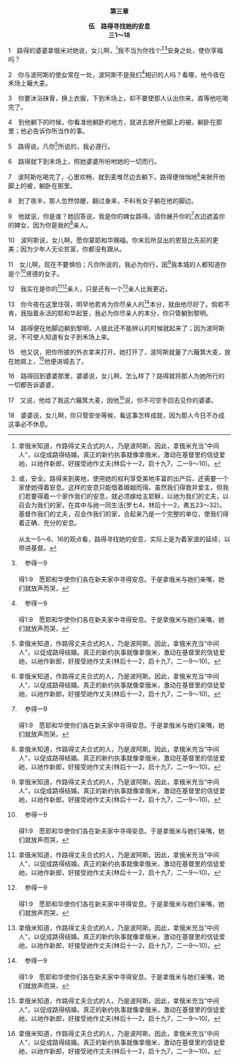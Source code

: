 <p style="text-align:center;font-weight:bold;">第三章</p>

<p style="text-align:center;font-weight:bold;">伍　路得寻找她的安息<br>三1～18</p>

1　路得的婆婆拿俄米对她说，女儿啊，[^1]我不当为你找个[^2][^a]安身之处，使你享福吗？

[^1]:拿俄米知道，作路得丈夫合式的人，乃是波阿斯。因此，拿俄米充当“中间人”，以促成路得结婚。真正的新约执事就像拿俄米，激动在基督里的信徒爱祂，以祂作新郎，好接受祂作丈夫(林后十一2，启十九7，二一9～10)。

[^2]:或，安全。路得来到美地，使用她的权利享受美地丰富的出产后，还需要一个家使她得着安息。这样的安息只能借着婚姻而得。虽然我们得救并爱主，但我们若要得着一个家作我们的安息，就必须嫁给主耶稣，以祂为我们的丈夫，以召会为我们的家，在其中与祂一同生活(罗七4，林后十一2，弗五23～32)。基督作我们的丈夫，召会作我们的家，合起来乃是一个完整的单位，使我们得着正确、充分的安息。<br><br>从太一5～6、16的观点看，路得寻找她的安息，实际上是为着家谱的延续，以带进基督。

[^a]:　参得一9<br><br>得1:9　愿耶和华使你们各在新夫家中寻得安息。于是拿俄米与她们亲嘴，她们就放声而哭，

2　你与波阿斯的使女常在一处，波阿斯不是我们[^a]相识的人吗？看哪，他今夜在禾场上簸大麦。

[^a]:　得二1<br><br>得2:1　拿俄米在她丈夫以利米勒的家族中，有一个相识的人，是个大财主，名叫波阿斯。

3　你要沐浴抹膏，换上衣服，下到禾场上，却不要使那人认出你来，直等他吃喝完了。

4　到他躺下的时候，你看准他躺卧的地方，就进去掀开他脚上的被，躺卧在那里；他必告诉你所当作的事。

5　路得说，凡你[^1]所说的，我必遵行。

[^1]:有些古卷作，对我所说的。

6　路得就下到禾场上，照她婆婆所吩咐她的一切而行。

7　波阿斯吃喝完了，心里欢畅，就到麦堆尽边去躺下。路得便悄悄地[^1]来掀开他脚上的被，躺卧在那里。

[^1]:在7～9节，路得接近波阿斯乃是根据神的命定(四5，利二五25，申二五5～10)。波阿斯对路得的反应，指明他道德高尚(8～11)，行为纯洁(14)，断事智慧(12～13)，并且忠信的持守神的命定(13，四9～10)。

8　到了夜半，那人忽然惊醒，翻过身来，不料有女子躺在他的脚边。

9　他就说，你是谁？她回答说，我是你的婢女路得。请你展开你的[^a]衣边遮盖你的婢女，因为你是我的[^1]亲人。

[^1]:见12注1。

[^a]:　参结十六8<br><br>结16:8　我从你旁边经过，看见了你；那正是你动爱情的时候。我便展开衣襟搭在你身上，遮盖你的赤体；又向你起誓，与你结盟，你就归于我；这是主耶和华说的。

10　波阿斯说，女儿啊，愿你蒙耶和华赐福。你末后所显出的恩慈比先前的更美；因为少年人无论贫富，你都没有跟从。

11　女儿啊，现在不要惧怕；凡你所说的，我必为你行，因[^1]我本城的人都知道你是个[^a]贤德的女子。

[^1]:直译，我民的城门。

[^a]:　箴十二4；三一10<br><br>箴12:4　才德的妇人是丈夫的冠冕；贻羞的妇人，如同丈夫骨中的朽烂。<br><br>箴31:10　才德的妇人谁能得着呢？她的价值远胜过珠宝。

12　我实在是你的[^1][^a]亲人，只是还有一个[^1]亲人比我更近。

[^1]:本节，路得丈夫的第一个亲人，就是路得最近的亲人，预表我们天然的人，不能也不愿把我们从旧人的债务(罪)里赎回(四1～6)。波阿斯，路得丈夫的第二个亲人，预表基督，祂有分于血肉之体(来二14)，成为我们的亲人，能救赎我们脱离罪，恢复我们在神创造里天然之人所失去的权利，在祂与我们神圣生机的联结里作我们的新丈夫，并娶我们作祂的配偶，使祂得着扩增(四7～13)。参一4注2。

[^a]:　得二20；四1<br><br>得2:20　拿俄米对儿媳说，愿那人蒙耶和华赐福，因为他不断以慈爱待活人和死人。拿俄米又说，那人与我们相近，是我们的亲人。<br><br>得4:1　波阿斯上城门去，坐在那里，恰巧波阿斯所说的那亲人经过。波阿斯说，某人哪，你转过来坐在这里。他就转过来坐下。

13　你今夜在这里住宿，明早他若肯为你尽亲人的[^a]本分，就由他尽好了。倘若不肯，我指着永活的耶和华起誓，我必为你尽亲人的本分，你只管躺到黎明。

[^a]:　申二五5<br><br>申25:5　兄弟同住，若死了一个，没有儿子，死人的妻子不可出嫁外人；她丈夫的兄弟当与她同房，娶她为妻，向她尽丈夫兄弟的本分。

14　路得便在他脚边躺到黎明，人彼此还不能辨认的时候就起来了；因为波阿斯说，不可使人知道有女子到禾场上来。

15　他又说，把你所披的外衣拿来打开。她打开了，波阿斯就量了六簸箕大麦，放在她肩上，[^1]他便进城去了。

[^1]:有些古卷和古译本作，她。

16　路得回到婆婆那里，婆婆说，女儿啊，怎么样了？路得就将那人为她所行的一切都告诉婆婆，

17　又说，他给了我这六簸箕大麦，因他[^1]说，你不可空手回去见你的婆婆。

[^1]:有些古卷作，对我说。

18　婆婆说，女儿啊，你只管安坐等候，看这事怎样成就，因为那人今日不办成这事必不休息。
